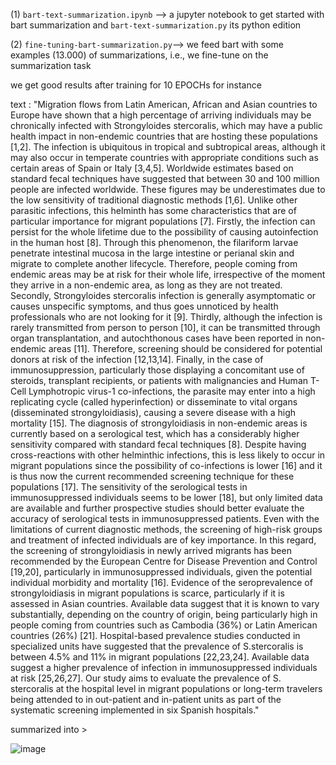 (1) `bart-text-summarization.ipynb` --> a jupyter notebook to get started with bart summarization and `bart-text-summarization.py` its python edition

(2) `fine-tuning-bart-summarization.py`--> we feed bart with some examples (13.000) of summarizations, i.e., we fine-tune on the summarization task 

we get good results after training for 10 EPOCHs for instance

text : "Migration flows from Latin American, African and Asian countries to Europe have shown that a high percentage of arriving individuals may be chronically infected with Strongyloides stercoralis, which may have a public health impact in non-endemic countries that are hosting these populations [1,2]. The infection is ubiquitous in tropical and subtropical areas, although it may also occur in temperate countries with appropriate conditions such as certain areas of Spain or Italy [3,4,5]. Worldwide estimates based on standard fecal techniques have suggested that between 30 and 100 million people are infected worldwide. These figures may be underestimates due to the low sensitivity of traditional diagnostic methods [1,6].
Unlike other parasitic infections, this helminth has some characteristics that are of particular importance for migrant populations [7]. Firstly, the infection can persist for the whole lifetime due to the possibility of causing autoinfection in the human host [8]. Through this phenomenon, the filariform larvae penetrate intestinal mucosa in the large intestine or perianal skin and migrate to complete another lifecycle. Therefore, people coming from endemic areas may be at risk for their whole life, irrespective of the moment they arrive in a non-endemic area, as long as they are not treated. Secondly, Strongyloides stercoralis infection is generally asymptomatic or causes unspecific symptoms, and thus goes unnoticed by health professionals who are not looking for it [9]. Thirdly, although the infection is rarely transmitted from person to person [10], it can be transmitted through organ transplantation, and autochthonous cases have been reported in non-endemic areas [11]. Therefore, screening should be considered for potential donors at risk of the infection [12,13,14]. Finally, in the case of immunosuppression, particularly those displaying a concomitant use of steroids, transplant recipients, or patients with malignancies and Human T-Cell Lymphotropic virus-1 co-infections, the parasite may enter into a high replicating cycle (called hyperinfection) or disseminate to vital organs (disseminated strongyloidiasis), causing a severe disease with a high mortality [15].
The diagnosis of strongyloidiasis in non-endemic areas is currently based on a serological test, which has a considerably higher sensitivity compared with standard fecal techniques [8]. Despite having cross-reactions with other helminthic infections, this is less likely to occur in migrant populations since the possibility of co-infections is lower [16] and it is thus now the current recommended screening technique for these populations [17]. The sensitivity of the serological tests in immunosuppressed individuals seems to be lower [18], but only limited data are available and further prospective studies should better evaluate the accuracy of serological tests in immunosuppressed patients.
Even with the limitations of current diagnostic methods, the screening of high-risk groups and treatment of infected individuals are of key importance. In this regard, the screening of strongyloidiasis in newly arrived migrants has been recommended by the European Centre for Disease Prevention and Control [19,20], particularly in immunosuppressed individuals, given the potential individual morbidity and mortality [16].
Evidence of the seroprevalence of strongyloidiasis in migrant populations is scarce, particularly if it is assessed in Asian countries. Available data suggest that it is known to vary substantially, depending on the country of origin, being particularly high in people coming from countries such as Cambodia (36%) or Latin American countries (26%) [21]. Hospital-based prevalence studies conducted in specialized units have suggested that the prevalence of S.stercoralis is between 4.5% and 11% in migrant populations [22,23,24]. Available data suggest a higher prevalence of infection in immunosuppressed individuals at risk [25,26,27].
Our study aims to evaluate the prevalence of S. stercoralis at the hospital level in migrant populations or long-term travelers being attended to in out-patient and in-patient units as part of the systematic screening implemented in six Spanish hospitals."

summarized into >

![image](https://user-images.githubusercontent.com/89974426/153394114-5b206937-771e-4248-85bb-f6b85e8335e0.png)




